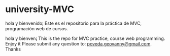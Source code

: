 # university-MVC


hola y bienvenido¡ Este es el repositorio para la práctica de MVC, programación web de cursos. 

hola y bienven¡ This is the repo for MVC practice, course web programming. Enjoy it
Please submit any question to: poveda.geovanny@gmail.com. Thanks 
